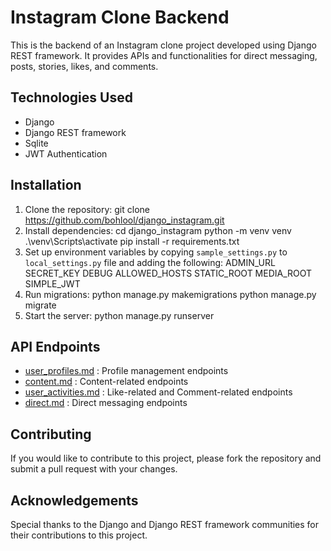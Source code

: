 # Instagram Clone Backend

This is the backend of an Instagram clone project developed using Django REST framework. It provides APIs and
functionalities for direct messaging, posts, stories, likes, and comments.

## Technologies Used

- Django
- Django REST framework
- Sqlite
- JWT Authentication

## Installation

1. Clone the repository:
   git clone https://github.com/bohlool/django_instagram.git
2. Install dependencies:
   cd django_instagram
   python -m venv venv
   .\venv\Scripts\activate
   pip install -r requirements.txt
3. Set up environment variables by copying `sample_settings.py` to  `local_settings.py`  file and adding the following:
   ADMIN_URL
   SECRET_KEY
   DEBUG
   ALLOWED_HOSTS
   STATIC_ROOT
   MEDIA_ROOT
   SIMPLE_JWT
4. Run migrations:
   python manage.py makemigrations
   python manage.py migrate
5. Start the server:
   python manage.py runserver

## API Endpoints

- [user_profiles.md](doc%2Fuser_profiles.md) : Profile management endpoints
- [content.md](doc%2Fcontent.md) : Content-related endpoints
- [user_activities.md](doc%2Fuser_activities.md) : Like-related and Comment-related endpoints
- [direct.md](doc%2Fdirect.md) : Direct messaging endpoints

## Contributing

If you would like to contribute to this project, please fork the repository and submit a pull request with your changes.

## Acknowledgements

Special thanks to the Django and Django REST framework communities for their contributions to this project.

